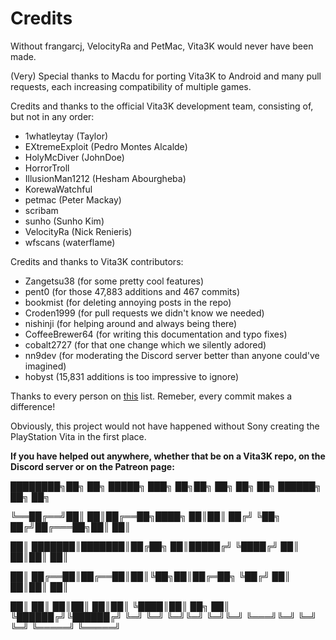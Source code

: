 # Credits

Without frangarcj, VelocityRa and PetMac, Vita3K would never have been made. 

(Very) Special thanks to Macdu for porting Vita3K to Android and many pull requests, each increasing compatibility of multiple games.

Credits and thanks to the official Vita3K development team, consisting of, but not in any order:
- 1whatleytay (Taylor)
- EXtremeExploit (Pedro Montes Alcalde)
- HolyMcDiver (JohnDoe)
- HorrorTroll
- IllusionMan1212 (Hesham Abourgheba)
- KorewaWatchful
- petmac (Peter Mackay)
- scribam
- sunho (Sunho Kim)
- VelocityRa (Nick Renieris)
- wfscans (waterflame)

Credits and thanks to Vita3K contributors:
- Zangetsu38 (for some pretty cool features)
- pent0 (for those 47,883 additions and 467 commits)
- bookmist (for deleting annoying posts in the repo)
- Croden1999 (for pull requests we didn't know we needed)
- nishinji (for helping around and always being there)
- CoffeeBrewer64 (for writing this documentation and typo fixes)
- cobalt2727 (for that one change which we silently adored)
- nn9dev (for moderating the Discord server better than anyone could've imagined)
- hobyst (15,831 additions is too impressive to ignore)

Thanks to every person on [this](https://github.com/Vita3K/Vita3K/graphs/contributors) list. Remeber, every commit makes a difference!

Obviously, this project would not have happened without Sony creating the PlayStation Vita in the first place.

**If you have helped out anywhere, whether that be on a Vita3K repo, on the Discord server or on the Patreon page:**

████████╗██╗  ██╗ █████╗ ███╗   ██╗██╗  ██╗    ██╗   ██╗ ██████╗ ██╗   ██╗

╚══██╔══╝██║  ██║██╔══██╗████╗  ██║██║ ██╔╝    ╚██╗ ██╔╝██╔═══██╗██║   ██║

   ██║   ███████║███████║██╔██╗ ██║█████╔╝      ╚████╔╝ ██║   ██║██║   ██║
   
   ██║   ██╔══██║██╔══██║██║╚██╗██║██╔═██╗       ╚██╔╝  ██║   ██║██║   ██║
   
   ██║   ██║  ██║██║  ██║██║ ╚████║██║  ██╗       ██║   ╚██████╔╝╚██████╔╝
   ╚═╝   ╚═╝  ╚═╝╚═╝  ╚═╝╚═╝  ╚═══╝╚═╝  ╚═╝       ╚═╝    ╚═════╝  ╚═════╝ 
                                                                          
